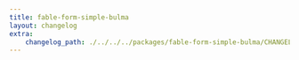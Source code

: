 ```yaml
---
title: fable-form-simple-bulma
layout: changelog
extra:
    changelog_path: ./../../../packages/fable-form-simple-bulma/CHANGELOG.md
---
```

